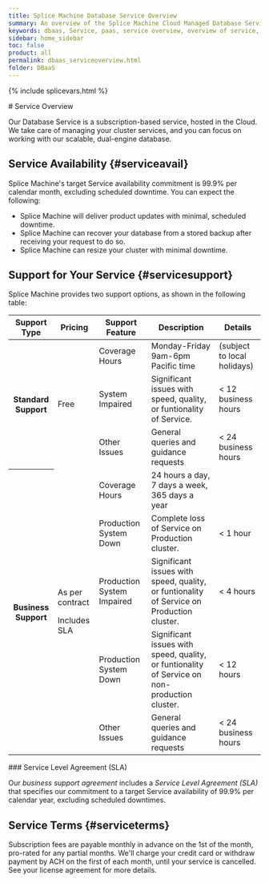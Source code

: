 ```yaml
---
title: Splice Machine Database Service Overview
summary: An overview of the Splice Machine Cloud Managed Database Service.
keywords: dbaas, Service, paas, service overview, overview of service, availability, support, service support, service terms, license
sidebar: home_sidebar
toc: false
product: all
permalink: dbaas_serviceoverview.html
folder: DBaaS
---
```

{% include splicevars.html %} <section>
<div class="TopicContent" data-swiftype-index="true" markdown="1">
# Service Overview

Our Database Service is a subscription-based service, hosted in the
Cloud. We take care of managing your cluster services, and you can focus
on working with our scalable, dual-engine database.

## Service Availability   {#serviceavail}

Splice Machine's target Service availability commitment is 99.9% per
calendar month, excluding scheduled downtime. You can expect the
following:

* Splice Machine will deliver product updates with minimal, scheduled
  downtime.
* Splice Machine can recover your database from a stored backup after
  receiving your request to do so.
* Splice Machine can resize your cluster with minimal downtime.

## Support for Your Service   {#servicesupport}

Splice Machine provides two support options, as shown in the following
table:

<table>
                <col />
                <col />
                <col />
                <col />
                <col />
                <thead>
                    <tr>
                        <th>Support Type</th>
                        <th>Pricing</th>
                        <th>Support Feature</th>
                        <th>Description</th>
                        <th>Details</th>
                    </tr>
                </thead>
                <tbody>
                    <tr>
                        <th rowspan="3">Standard Support</th>
                        <td rowspan="3">Free</td>
                        <td>Coverage Hours</td>
                        <td>Monday-Friday<br />9am-6pm Pacific time</td>
                        <td>(subject to local holidays)</td>
                    </tr>
                    <tr>
                        <td>System Impaired</td>
                        <td>Significant issues with speed, quality, or funtionality of Service.</td>
                        <td>&lt; 12 business hours</td>
                    </tr>
                    <tr>
                        <td>Other Issues</td>
                        <td>General queries and guidance requests</td>
                        <td>&lt; 24 business hours</td>
                    </tr>
                    <tr>
                        <th rowspan="5">Business Support</th>
                        <td rowspan="5"><p>As per contract</p><p>Includes SLA</p></td>
                        <td>Coverage Hours</td>
                        <td>24 hours a day, 7 days a week, 365 days a year</td>
                        <td> </td>
                    </tr>
                    <tr>
                        <td>Production System Down</td>
                        <td>Complete loss of Service on Production cluster.</td>
                        <td>&lt; 1 hour</td>
                    </tr>
                    <tr>
                        <td>Production System Impaired</td>
                        <td>Significant issues with speed, quality, or funtionality of Service on Production cluster.</td>
                        <td>&lt; 4 hours</td>
                    </tr>
                    <tr>
                        <td>Production System Down</td>
                        <td>Significant issues with speed, quality, or funtionality of Service on non-production cluster.</td>
                        <td>&lt; 12 hours</td>
                    </tr>
                    <tr>
                        <td>Other Issues</td>
                        <td>General queries and guidance requests</td>
                        <td>&lt; 24 business hours</td>
                    </tr>
                </tbody>
            </table>
### Service Level Agreement (SLA)

Our *business support agreement* includes a *Service Level Agreement
(SLA)* that specifies our commitment to a target Service availability of
99.9% per calendar year, excluding scheduled downtimes.

## Service Terms   {#serviceterms}

Subscription fees are payable monthly in advance on the 1st of the
month, pro-rated for any partial months. We'll charge your credit card
or withdraw payment by ACH on the first of each month, until your
service is cancelled. See your license agreement for more details.

</div>
</section>
